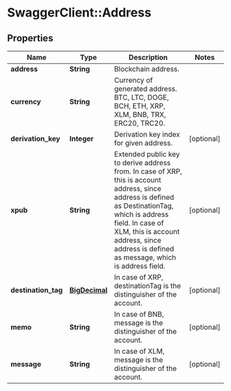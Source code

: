 # SwaggerClient::Address

## Properties
Name | Type | Description | Notes
------------ | ------------- | ------------- | -------------
**address** | **String** | Blockchain address. | 
**currency** | **String** | Currency of generated address. BTC, LTC, DOGE, BCH, ETH, XRP, XLM, BNB, TRX, ERC20, TRC20. | 
**derivation_key** | **Integer** | Derivation key index for given address. | [optional] 
**xpub** | **String** | Extended public key to derive address from. In case of XRP, this is account address, since address is defined as DestinationTag, which is address field. In case of XLM, this is account address, since address is defined as message, which is address field. | [optional] 
**destination_tag** | [**BigDecimal**](BigDecimal.md) | In case of XRP, destinationTag is the distinguisher of the account. | [optional] 
**memo** | **String** | In case of BNB, message is the distinguisher of the account. | [optional] 
**message** | **String** | In case of XLM, message is the distinguisher of the account. | [optional] 

